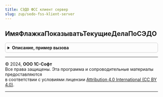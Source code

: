 ```yaml
---
title: СЭДО ФСС клиент сервер
slug: zup/sedo-fss-klient-server
---
```



## ИмяФлажкаПоказыватьТекущиеДелаПоСЭДО
<details style="margin: 1em 0; padding: 0.5em; border: 1px solid #ccc; border-radius: 6px;">

<summary style="font-weight: bold; cursor: pointer;">Описание, пример вызова</summary>

```bsl

// Возвращает строку - имя флажка который определяет необходимость открытия формы "ТекущиеДелаПоСЭДО" при запуске.
//   Для переопределения значения флажка необходимо в процедуре ПриДобавленииПараметровРаботыКлиентаПриЗапуске
//   модуля ОбщегоНазначенияПереопределяемый добавить следующий код:
// 		Параметры.Вставить(СЭДОФССКлиентСервер.ИмяФлажкаПоказыватьТекущиеДелаПоСЭДО(), <ЗначениеФлажка>);
//
Функция ИмяФлажкаПоказыватьТекущиеДелаПоСЭДО() Экспорт
```

Пример вызова
```bsl
Результат = СЭДОФССКлиентСервер.ИмяФлажкаПоказыватьТекущиеДелаПоСЭДО() 
```
</details>

---

© 2024, **ООО 1С-Софт**  
Все права защищены. Эта программа и сопроводительные материалы предоставляются  
в соответствии с условиями лицензии [Attribution 4.0 International (CC BY 4.0)](https://creativecommons.org/licenses/by/4.0/legalcode).

---
